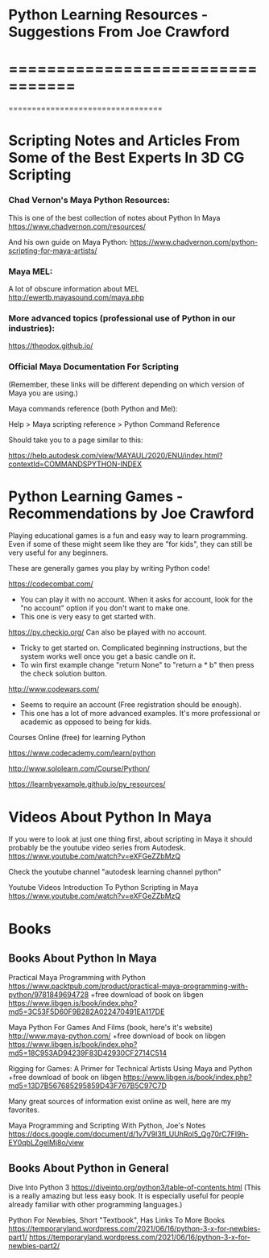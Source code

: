 Python Learning Resources - Suggestions From Joe Crawford
================================================================

=================================
=================================
=================================


Scripting Notes and Articles From Some of the Best Experts In 3D CG Scripting
=====================================================================

### Chad Vernon's Maya Python Resources:

This is one of the best collection of notes about Python In Maya
https://www.chadvernon.com/resources/

And his own guide on Maya Python:
https://www.chadvernon.com/python-scripting-for-maya-artists/



### Maya MEL:
A lot of obscure information about MEL
http://ewertb.mayasound.com/maya.php



### More advanced topics (professional use of Python in our industries):
https://theodox.github.io/


### Official Maya Documentation For Scripting
(Remember, these links will be different depending on which version of Maya you are using.)

Maya commands reference (both Python and Mel):

Help > Maya scripting reference > Python Command Reference

Should take you to a page similar to this:

https://help.autodesk.com/view/MAYAUL/2020/ENU/index.html?contextId=COMMANDSPYTHON-INDEX




Python Learning Games - Recommendations by Joe Crawford
==============================================================

Playing educational games is a fun and easy way to learn programming.
Even if some of these might seem like they are "for kids", they can still be very useful for any beginners. 

These are generally games you play by writing Python code!

https://codecombat.com/
  - You can play it with no account. When it asks for account, look for the "no account" option if you don't want to make one.
  - This one is very easy to get started with. 

https://py.checkio.org/   Can also be played with no account.
  - Tricky to get started on.  Complicated beginning instructions, but the system works well once you get a basic candle on it.
  - To win first example change "return None"  to "return a * b"  then press the check solution button.

http://www.codewars.com/
  - Seems to require an account (Free registration should be enough).
  - This one has a lot of more advanced examples. It's more professional or academic as opposed to being for kids.


Courses Online (free) for learning Python

https://www.codecademy.com/learn/python

http://www.sololearn.com/Course/Python/

https://learnbyexample.github.io/py_resources/






Videos About Python In Maya
===================================

If you were to look at just one thing first, about scripting in Maya
it should probably be the youtube video series from Autodesk.
https://www.youtube.com/watch?v=eXFGeZZbMzQ


Check the youtube channel
"autodesk learning channel python"


Youtube Videos
Introduction To Python Scripting in Maya
https://www.youtube.com/watch?v=eXFGeZZbMzQ






Books
======================




Books About Python In Maya
---------------------------------

Practical Maya Programming with Python
https://www.packtpub.com/product/practical-maya-programming-with-python/9781849694728
+free download of book on libgen https://www.libgen.is/book/index.php?md5=3C53F5D60F9B282A022470491EA117DE

Maya Python For Games And Films  (book, here's it's website)
http://www.maya-python.com/
+free download of book on libgen  https://www.libgen.is/book/index.php?md5=18C953AD94239F83D42930CF2714C514

Rigging for Games: A Primer for Technical Artists Using Maya and Python
+free download of book on libgen  https://www.libgen.is/book/index.php?md5=13D7B567685295859D43F767B5C97C7D


Many great sources of information exist online as well, here are my favorites.

Maya Programming and Scripting With Python, Joe's Notes
https://docs.google.com/document/d/1v7V9l3fl_UUhRol5_Qg70rC7FI9h-EY0qbLZgelMj8o/view





Books About Python in General
-------------------------------

Dive Into Python 3
https://diveinto.org/python3/table-of-contents.html
(This is a really amazing but less easy book.
It is especially useful for people already familiar with other programming languages.)


Python For Newbies,  Short "Textbook", Has Links To More Books
https://temporaryland.wordpress.com/2021/06/16/python-3-x-for-newbies-part1/
https://temporaryland.wordpress.com/2021/06/16/python-3-x-for-newbies-part2/






